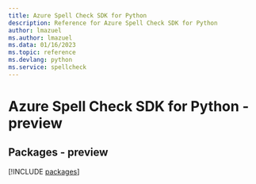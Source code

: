 ```yaml
---
title: Azure Spell Check SDK for Python
description: Reference for Azure Spell Check SDK for Python
author: lmazuel
ms.author: lmazuel
ms.data: 01/16/2023
ms.topic: reference
ms.devlang: python
ms.service: spellcheck
---
```

# Azure Spell Check SDK for Python - preview
## Packages - preview
[!INCLUDE [packages](spell-check-index.md)]